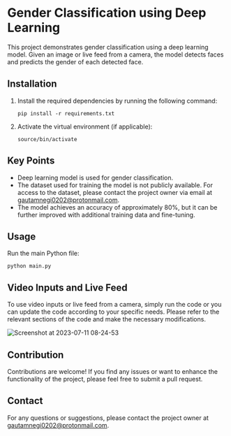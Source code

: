
# Gender Classification using Deep Learning

This project demonstrates gender classification using a deep learning model. Given an image or live feed from a camera, the model detects faces and predicts the gender of each detected face.

## Installation

1. Install the required dependencies by running the following command:

   ```shell
   pip install -r requirements.txt
   ```

2. Activate the virtual environment (if applicable):

   ```shell
   source/bin/activate
   ```
## Key Points

- Deep learning model is used for gender classification.
- The dataset used for training the model is not publicly available. For access to the dataset, please contact the project owner via email at gautamnegi0202@protonmail.com.
- The model achieves an accuracy of approximately 80%, but it can be further improved with additional training data and fine-tuning.


## Usage

Run the main Python file:

```shell
python main.py
```

## Video Inputs and Live Feed

To use video inputs or live feed from a camera, simply run the code or you can update the code according to your specific needs. Please refer to the relevant sections of the code and make the necessary modifications.


![Screenshot at 2023-07-11 08-24-53](https://github.com/gautam132002/gender-classification/assets/68372911/97325dee-805e-4c2d-9a72-6c801ae7fd45)

## Contribution

Contributions are welcome! If you find any issues or want to enhance the functionality of the project, please feel free to submit a pull request.


## Contact

For any questions or suggestions, please contact the project owner at gautamnegi0202@protonmail.com.

